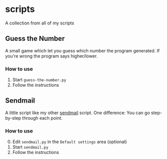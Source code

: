 # scripts
A collection from all of my scripts

## Guess the Number
A small game which let you guess which number the program generated. If you're wrong the program says higher/lower.
### How to use
1. Start `guess-the-number.py`
2. Follow the instructions

## Sendmail
A little script like my other [sendmail](https://github.com/MelanX/sendmail/) script. One difference: You can go step-by-step through each point.
### How to use
0. Edit `sendmail.py` in the `Default settings` area (optional)
1. Start `sendmail.py`
2. Follow the instructions
